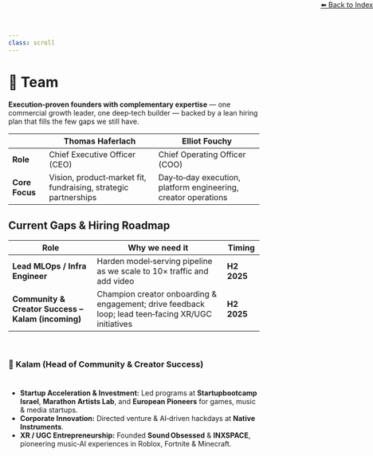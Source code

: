 ```yaml
---
class: scroll
---
```


<div style="text-align: right; position: absolute; top: 0; right: 0;">
<a href="/1">⬅️ Back to Index</a>
</div>

# 👥 **Team**

<div class="bg-pink-100 p-1 pl-6 pr-6 rounded-lg border-l-4 border-pink-500 mb-6">
  <p class="text-pink-800"><strong>Execution‑proven founders with complementary expertise</strong> — one commercial growth leader, one deep‑tech builder — backed by a lean hiring plan that fills the few gaps we still have.</p>
</div>

|                             | **Thomas Haferlach**                                                                                                                                                              | **Elliot Fouchy**                                                                                                                                                                                               |
| --------------------------- | --------------------------------------------------------------------------------------------------------------------------------------------------------------------------------- | --------------------------------------------------------------------------------------------------------------------------------------------------------------------------------------------------------------- |
| **Role**                    | Chief Executive Officer (CEO)                                                                                                                                                     | Chief Operating Officer (COO)                                                                                                                                                                                   |
| **Core Focus**              | Vision, product‑market fit, fundraising, strategic partnerships                                                                                                                   | Day‑to‑day execution, platform engineering, creator operations                                                                                                                                                  |

## **Current Gaps & Hiring Roadmap**

| Role                                                       | Why we need it                                                                                              | Timing      |
| ---------------------------------------------------------- | ----------------------------------------------------------------------------------------------------------- | ----------- |
| **Lead MLOps / Infra Engineer**                            | Harden model‑serving pipeline as we scale to 10× traffic and add video                                      | **H2 2025** |
| **Community & Creator Success – Kalam (incoming)** | Champion creator onboarding & engagement; drive feedback loop; lead teen‑facing XR/UGC initiatives          | **H2 2025** |

<br>

### 🌟 **Kalam** (Head of Community & Creator Success)
#
* **Startup Acceleration & Investment:** Led programs at **Startupbootcamp Israel**, **Marathon Artists Lab**, and **European Pioneers** for games, music & media startups.
* **Corporate Innovation:** Directed venture & AI‑driven hackdays at **Native Instruments**.
* **XR / UGC Entrepreneurship:** Founded **Sound Obsessed** & **INXSPACE**, pioneering music‑AI experiences in Roblox, Fortnite & Minecraft.